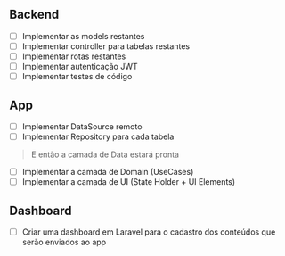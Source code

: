 ## Backend

- [ ]  Implementar as models restantes
- [ ]  Implementar controller para tabelas restantes
- [ ]  Implementar rotas restantes
- [ ]  Implementar autenticação JWT
- [ ]  Implementar testes de código

## App

- [ ]  Implementar DataSource remoto
- [ ]  Implementar Repository para cada tabela

> E então a camada de Data estará pronta

- [ ]  Implementar a camada de Domain (UseCases)
- [ ]  Implementar a camada de UI (State Holder + UI Elements)

## Dashboard

- [ ]  Criar uma dashboard em Laravel para o cadastro dos conteúdos que serão enviados ao app